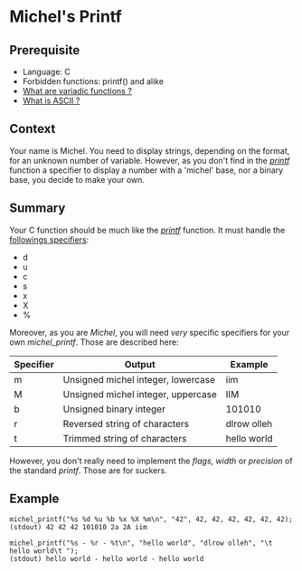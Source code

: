 # Michel's Printf

## Prerequisite

- Language: C
- Forbidden functions: printf() and alike
- [What are variadic functions ?](https://en.wikipedia.org/wiki/Variadic_function)
- [What is ASCII ?](https://en.wikipedia.org/wiki/ASCII)

## Context

Your name is Michel.
You need to display strings, depending on the format, for an unknown number of variable.
However, as you don't find in the [_printf_](https://linux.die.net/man/3/printf) function a specifier to display a number with a 'michel' base, nor a binary base, you decide to make your own.

## Summary

Your C function should be much like the [_printf_](https://linux.die.net/man/3/printf) function.
It must handle the [followings specifiers](http://www.cplusplus.com/reference/cstdio/printf/):
- d
- u
- c
- s
- x
- X
- %

Moreover, as you are _Michel_, you will need _very_ specific specifiers for your own _michel_printf_. Those are described here:

| Specifier |	Output | Example |
|-----------|--------|---------|
| m | Unsigned michel integer, lowercase | iim |
| M | Unsigned michel integer, uppercase | IIM |
| b | Unsigned binary integer | 101010 |
| r | Reversed string of characters | dlrow olleh |
| t | Trimmed string of characters | hello world |

However, you don't really need to implement the _flags_, _width_ or _precision_ of the standard _printf_. Those are for suckers.


## Example

```
michel_printf("%s %d %u %b %x %X %m\n", "42", 42, 42, 42, 42, 42, 42);
(stdout) 42 42 42 101010 2a 2A iim
```

```
michel_printf("%s - %r - %t\n", "hello world", "dlrow olleh", "\t hello world\t ");
(stdout) hello world - hello world - hello world
```

